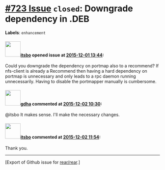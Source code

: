 [\#723 Issue](https://github.com/rear/rear/issues/723) `closed`: Downgrade dependency in .DEB
=============================================================================================

**Labels**: `enhancement`

#### <img src="https://avatars.githubusercontent.com/u/7250569?v=4" width="50">[itsbo](https://github.com/itsbo) opened issue at [2015-12-01 13:44](https://github.com/rear/rear/issues/723):

Could you downgrade the dependency on portmap also to a recommend? If
nfs-client is already a Recommend then having a hard dependency on
portmap is unnecessary and only leads to a rpc daemon running
unnecessarily. Having to disable the portmapper manually is cumbersome.

#### <img src="https://avatars.githubusercontent.com/u/888633?u=cdaeb31efcc0048d3619651aa18dd4b76e636b21&v=4" width="50">[gdha](https://github.com/gdha) commented at [2015-12-02 10:30](https://github.com/rear/rear/issues/723#issuecomment-161250876):

@itsbo It makes sense. I'll make the necessary changes.

#### <img src="https://avatars.githubusercontent.com/u/7250569?v=4" width="50">[itsbo](https://github.com/itsbo) commented at [2015-12-02 11:54](https://github.com/rear/rear/issues/723#issuecomment-161270779):

Thank you.

------------------------------------------------------------------------

\[Export of Github issue for
[rear/rear](https://github.com/rear/rear).\]
